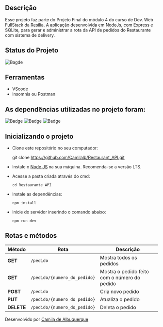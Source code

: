 
## Descrição
Esse projeto faz parte do Projeto Final do módulo 4 do curso de Dev. Web FullStack da [Resilia](https://www.resilia.com.br/).
A aplicação desenvolvida em NodeJs, com Express e SQLite, para gerar e administrar a rota da API de pedidos do Restaurante com sistema de delivery.

## Status do Projeto
![Bagde](https://img.shields.io/badge/Status%20do%20Projeo-Concluído-red)

## Ferramentas
 -   VScode
 -   Insomnia ou Postman
 
 ## As dependências utilizadas no projeto foram:

![Badge](https://img.shields.io/badge/"nodemon"-"%5E2.0.15"-red)
![Badge](https://img.shields.io/badge/"express"-"%5E4.17.1"-red)
![Badge](https://img.shields.io/badge/"sqlite3"-"%5E5.0.2"-red)

  
 ## Inicializando o projeto

 - Clone este repositório no seu computador: 

     git clone https://github.com/Camilalb/Restaurant_API.git

- Instale o [Node JS](https://nodejs.org/en/) na sua máquina. Recomenda-se a versão LTS. 

- Acesse a pasta criada através do cmd:

      cd Restaurante_API
      
- Instale as dependências: 

      npm install
      	    
- Inicie do servidor inserindo o comando abaixo: 

      npm run dev


## Rotas e métodos 

| Método | Rota | Descrição |
| ------ | ----- | ----------- |
| **GET** | `/pedido` | Mostra todos os pedidos |
| **GET** | `/pedido/{numero_do_pedido}` | Mostra o pedido feito com o número do pedido |
| **POST** | `/pedido` | Cria novo pedido |
| **PUT** | `/pedido/{numero_do_pedido}` | Atualiza o pedido |
| **DELETE** | `/pedido/{numero_do_pedido}` | Deleta o pedido |




Desenvolvido por [Camila de Albuquerque](https://www.linkedin.com/in/camila-viana-de-albuquerque-73286127/)
